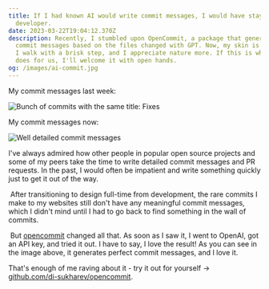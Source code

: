 ```yaml
---
title: If I had known AI would write commit messages, I would have stayed as a
  developer.
date: 2023-03-22T19:04:12.370Z
description: Recently, I stumbled upon OpenCommit, a package that generates
  commit messages based on the files changed with GPT. Now, my skin is clearer,
  I walk with a brisk step, and I appreciate nature more. If this is what AI
  does for us, I'll welcome it with open hands.
og: /images/ai-commit.jpg
---
```

My  commit messages last week:

![Bunch of commits with the same title: Fixes](/images/cleanshot-2023-03-23-at-00.33.32-2x.png)

My commit messages now:

![Well detailed commit messages](/images/cleanshot-2023-03-23-at-00.22.48-2x.png)

I've always admired how other people in popular open source projects and some of my peers take the time to write detailed commit messages and PR requests. In the past, I would often be impatient and write something quickly just to get it out of the way.

 After transitioning to design full-time from development, the rare commits I make to my websites still don't have any meaningful commit messages, which I didn't mind until I had to go back to find something in the wall of commits.

 But [opencommit](https://github.com/di-sukharev/opencommit) changed all that. As soon as I saw it, I went to OpenAI, got an API key, and tried it out. I have to say, I love the result! As you can see in the image above, it generates perfect commit messages, and I love it. 

That's enough of me raving about it - try it out for yourself -> [github.com/di-sukharev/opencommit](https://github.com/di-sukharev/opencommit).